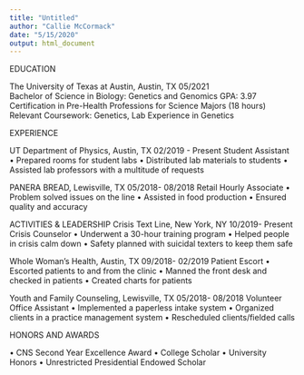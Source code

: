 ```yaml
---
title: "Untitled"
author: "Callie McCormack"
date: "5/15/2020"
output: html_document
---
```




EDUCATION
	
The University of Texas at Austin, Austin, TX      			                                                                                      05/2021  
Bachelor of Science in Biology: Genetics and Genomics
GPA: 3.97
Certification in Pre-Health Professions for Science Majors (18 hours)
Relevant Coursework: Genetics, Lab Experience in Genetics

EXPERIENCE 

UT Department of Physics, Austin, TX   				     	                                                      02/2019 - Present
Student Assistant											
•	Prepared rooms for student labs
•	Distributed lab materials to students
•	Assisted lab professors with a multitude of requests

PANERA BREAD, Lewisville, TX									          05/2018- 08/2018
Retail Hourly Associate
•	Problem solved issues on the line
•	Assisted in food production
•	Ensured quality and accuracy

ACTIVITIES & LEADERSHIP 
Crisis Text Line, New York, NY								                          10/2019- Present
Crisis Counselor
•	Underwent a 30-hour training program 
•	Helped people in crisis calm down
•	Safety planned with suicidal texters to keep them safe

Whole Woman’s Health, Austin, TX							                         09/2018- 02/2019
Patient Escort
•	Escorted patients to and from the clinic
•	Manned the front desk and checked in patients
•	Created charts for patients

Youth and Family Counseling, Lewisville, TX							       05/2018- 08/2018
Volunteer Office Assistant
•	Implemented a paperless intake system
•	Organized clients in a practice management system
•	Rescheduled clients/fielded calls

HONORS AND AWARDS 

•	CNS Second Year Excellence Award
•	College Scholar 
•	University Honors 
•	Unrestricted Presidential Endowed Scholar
